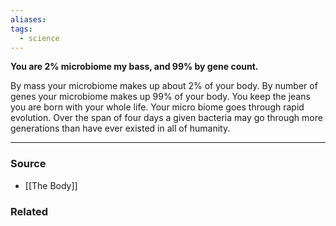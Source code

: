 ```yaml
---
aliases: 
tags:
  - science
---
```

**You are 2% microbiome my bass, and 99% by gene count.**

By mass your microbiome makes up about 2% of your body. By number of genes your microbiome makes up 99% of your body. You keep the jeans you are born with your whole life. Your micro biome goes through rapid evolution. Over the span of four days a given bacteria may go through more generations than have ever existed in all of humanity.

---

### Source
- [[The Body]]

### Related